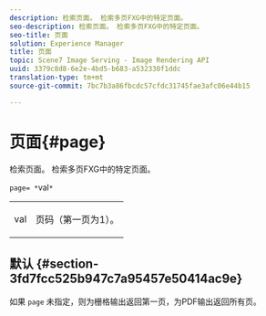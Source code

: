 ```yaml
---
description: 检索页面。 检索多页FXG中的特定页面。
seo-description: 检索页面。 检索多页FXG中的特定页面。
seo-title: 页面
solution: Experience Manager
title: 页面
topic: Scene7 Image Serving - Image Rendering API
uuid: 3379c8d8-6e2e-4bd5-b683-a532330f1ddc
translation-type: tm+mt
source-git-commit: 7bc7b3a86fbcdc57cfdc31745fae3afc06e44b15

---
```



# 页面{#page}

检索页面。 检索多页FXG中的特定页面。

`page= *`val`*`

<table id="simpletable_E92560F812B64A36A3D108CA7DEED5AC"> 
 <tr class="strow"> 
  <td class="stentry"> <p><span class="codeph"> <span class="varname"> val</span></span> </p> </td> 
  <td class="stentry"> <p>页码（第一页为1）。 </p></td> 
 </tr> 
</table>

## 默认 {#section-3fd7fcc525b947c7a95457e50414ac9e}

如果 `page` 未指定，则为栅格输出返回第一页，为PDF输出返回所有页。
